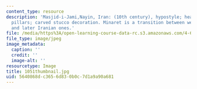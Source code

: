 ```yaml
---
content_type: resource
description: 'Masjid-i-Jami,Nayin, Iran: (10th century), hypostyle; heavy cylindrical
  pillars; carved stucco decoration. Minaret is a transition between western minarets
  and later Iranian ones.'
file: /media/https%3A/open-learning-course-data-rc.s3.amazonaws.com/4-614-religious-architecture-and-islamic-cultures-fall-2002/5640868dc3656d830b0c7d1a9a90a681_1051thumbnail.jpg
file_type: image/jpeg
image_metadata:
  caption: ''
  credit: ''
  image-alt: ''
resourcetype: Image
title: 1051thumbnail.jpg
uid: 5640868d-c365-6d83-0b0c-7d1a9a90a681
---
```

